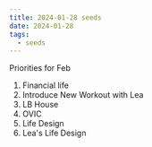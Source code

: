 ```yaml
---
title: 2024-01-28 seeds
date: 2024-01-28
tags:
  - seeds
---
```

Priorities for Feb
1. Financial life
2. Introduce New Workout with Lea
2. LB House
3. OVIC
4. Life Design
5. Lea's Life Design